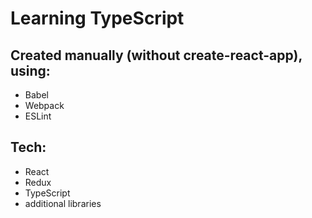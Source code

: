 # Learning TypeScript

## Created manually (without create-react-app), using:
 - Babel
 - Webpack
 - ESLint

## Tech:
 - React
 - Redux
 - TypeScript
 - additional libraries
